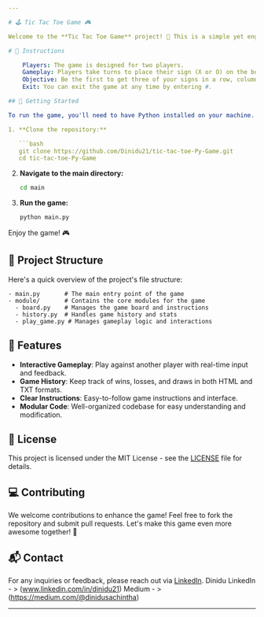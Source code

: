```yaml
---

# 🕹️ Tic Tac Toe Game 🎮

Welcome to the **Tic Tac Toe Game** project! 🎉 This is a simple yet engaging implementation of the classic Tic Tac Toe game in Python. Play against another player and enjoy the classic fun with a digital twist! 😄

# 📜 Instructions

    Players: The game is designed for two players.
    Gameplay: Players take turns to place their sign (X or O) on the board.
    Objective: Be the first to get three of your signs in a row, column, or diagonal.
    Exit: You can exit the game at any time by entering #.

## 🚀 Getting Started

To run the game, you'll need to have Python installed on your machine. Follow these simple steps to get started:

1. **Clone the repository:**

   ```bash
   git clone https://github.com/Dinidu21/tic-tac-toe-Py-Game.git
   cd tic-tac-toe-Py-Game
   ```

2. **Navigate to the main directory:**

   ```bash
   cd main
   ```

3. **Run the game:**

   ```bash
   python main.py
   ```

Enjoy the game! 🎮

## 📁 Project Structure

Here's a quick overview of the project's file structure:

```
- main.py       # The main entry point of the game
- module/       # Contains the core modules for the game
  - board.py    # Manages the game board and instructions
  - history.py  # Handles game history and stats
  - play_game.py # Manages gameplay logic and interactions
```

## 📝 Features

- **Interactive Gameplay**: Play against another player with real-time input and feedback.
- **Game History**: Keep track of wins, losses, and draws in both HTML and TXT formats.
- **Clear Instructions**: Easy-to-follow game instructions and interface.
- **Modular Code**: Well-organized codebase for easy understanding and modification.

## 📜 License

This project is licensed under the MIT License - see the [LICENSE](LICENSE) file for details.

## 💻 Contributing

We welcome contributions to enhance the game! Feel free to fork the repository and submit pull requests. Let's make this game even more awesome together! 🚀

## 📬 Contact

For any inquiries or feedback, please reach out via [LinkedIn](www.linkedin.com/in/dinidu21). 
Dinidu 
LinkedIn  - > (www.linkedin.com/in/dinidu21)
Medium    - > (https://medium.com/@dinidusachintha)


---
```

